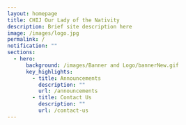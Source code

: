 ```yaml
---
layout: homepage
title: CHIJ Our Lady of the Nativity
description: Brief site description here
image: /images/logo.jpg
permalink: /
notification: ""
sections:
  - hero:
      background: /images/Banner and Logo/bannerNew.gif
      key_highlights:
        - title: Announcements
          description: ""
          url: /announcements
        - title: Contact Us
          description: ""
          url: /contact-us
---
```

